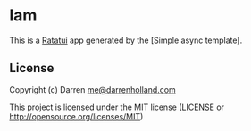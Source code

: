 # lam

This is a [Ratatui] app generated by the [Simple async template].

[Ratatui]: https://ratatui.rs
[Simple Template]: https://github.com/ratatui/templates/tree/main/simple-async

## License

Copyright (c) Darren <me@darrenholland.com>

This project is licensed under the MIT license ([LICENSE] or <http://opensource.org/licenses/MIT>)

[LICENSE]: ./LICENSE
